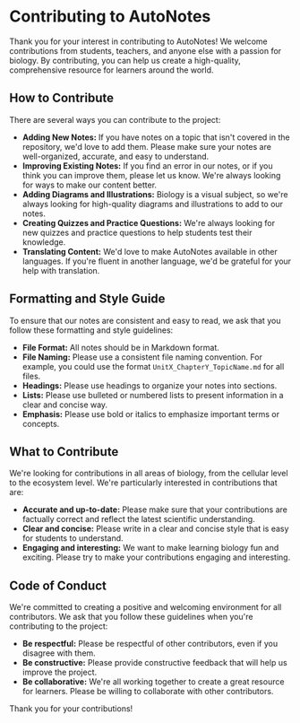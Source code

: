 # Contributing to AutoNotes

Thank you for your interest in contributing to AutoNotes! We welcome contributions from students, teachers, and anyone else with a passion for biology. By contributing, you can help us create a high-quality, comprehensive resource for learners around the world.

## How to Contribute

There are several ways you can contribute to the project:

*   **Adding New Notes:** If you have notes on a topic that isn't covered in the repository, we'd love to add them. Please make sure your notes are well-organized, accurate, and easy to understand.
*   **Improving Existing Notes:** If you find an error in our notes, or if you think you can improve them, please let us know. We're always looking for ways to make our content better.
*   **Adding Diagrams and Illustrations:** Biology is a visual subject, so we're always looking for high-quality diagrams and illustrations to add to our notes.
*   **Creating Quizzes and Practice Questions:** We're always looking for new quizzes and practice questions to help students test their knowledge.
*   **Translating Content:** We'd love to make AutoNotes available in other languages. If you're fluent in another language, we'd be grateful for your help with translation.

## Formatting and Style Guide

To ensure that our notes are consistent and easy to read, we ask that you follow these formatting and style guidelines:

*   **File Format:** All notes should be in Markdown format.
*   **File Naming:** Please use a consistent file naming convention. For example, you could use the format `UnitX_ChapterY_TopicName.md` for all files.
*   **Headings:** Please use headings to organize your notes into sections.
*   **Lists:** Please use bulleted or numbered lists to present information in a clear and concise way.
*   **Emphasis:** Please use bold or italics to emphasize important terms or concepts.

## What to Contribute

We're looking for contributions in all areas of biology, from the cellular level to the ecosystem level. We're particularly interested in contributions that are:

*   **Accurate and up-to-date:** Please make sure that your contributions are factually correct and reflect the latest scientific understanding.
*   **Clear and concise:** Please write in a clear and concise style that is easy for students to understand.
*   **Engaging and interesting:** We want to make learning biology fun and exciting. Please try to make your contributions engaging and interesting.

## Code of Conduct

We're committed to creating a positive and welcoming environment for all contributors. We ask that you follow these guidelines when you're contributing to the project:

*   **Be respectful:** Please be respectful of other contributors, even if you disagree with them.
*   **Be constructive:** Please provide constructive feedback that will help us improve the project.
*   **Be collaborative:** We're all working together to create a great resource for learners. Please be willing to collaborate with other contributors.

Thank you for your contributions!
